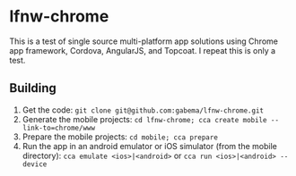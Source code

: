 lfnw-chrome
===========

This is a test of single source multi-platform app solutions using Chrome app framework, Cordova, AngularJS, and Topcoat. I repeat this is only a test.

## Building
1. Get the code: `git clone git@github.com:gabema/lfnw-chrome.git`
2. Generate the mobile projects: `cd lfnw-chrome; cca create mobile --link-to=chrome/www`
3. Prepare the mobile projects: `cd mobile; cca prepare`
4. Run the app in an android emulator or iOS simulator (from the mobile directory): `cca emulate <ios>|<android>` or `cca run <ios>|<android> --device`
